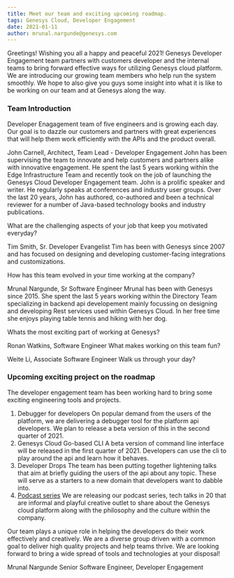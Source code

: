 ```yaml
---
title: Meet our team and exciting upcoming roadmap.
tags: Genesys Cloud, Developer Engagement
date: 2021-01-11
author: mrunal.nargunde@genesys.com
---
```



Greetings! Wishing you all a happy and peaceful 2021! Genesys Developer Engagement team partners with customers developer and the internal teams to bring forward effective ways for utilizing Genesys cloud platform. 
We are introducing our growing team members who help run the system smoothly. We hope to also give you guys some insight into what it is like to be working on our team and at Genesys along the way.

### Team Introduction
Developer Enagagement team of five engineers and is growing each day. Our goal is to dazzle our customers and partners with great experiences that will help them work efficiently with the APIs and the product overall.

John Carnell, Architect, Team Lead - Developer Engagement 
John has been supervising the team to innovate and help customers and partners alike with innovative engagement. He spent the last 5 years working within the Edge Infrastructure Team and recently took on the job of launching the Genesys Cloud Developer Engagement team.  John is a prolific speaker and writer. He regularly speaks at conferences and industry user groups. Over the last 20 years, John has authored, co-authored and been a technical reviewer for a number of Java-based technology books and industry publications.

What are the challenging aspects of your job that keep you motivated everyday?


Tim Smith, Sr. Developer Evangelist
Tim has been with Genesys since 2007 and has focused on designing and developing customer-facing integrations and customizations.

How has this team evolved in your time working at the company?


Mrunal Nargunde, Sr Software Engineer
Mrunal has been with Genesys since 2015. She spent the last 5 years working within the Directory Team specializing in backend api developement mainly focussing on designing and developing Rest services used within Genesys Cloud. In her free time she enjoys playing table tennis and hiking with her dog.

Whats the most exciting part of working at Genesys?


Ronan Watkins, Software Engineer
What makes working on this team fun?


Weite Li, Associate Software Engineer
Walk us through your day?




### Upcoming exciting project on the roadmap
The developer engagement team has been working hard to bring some exciting engineering tools and projects. 
1. Debugger for developers
On popular demand from the users of the platform, we are delivering a debugger tool for the platform api developers. We plan to release a beta version of this in the second quarter of 2021.
2. Genesys Cloud Go-based CLI
A beta version of command line interface will be released in the first quarter of 2021. Developers can use the cli to play around the api and learn how it behaves.
3. Developer Drops
The team has been putting together lightening talks that aim at briefly guiding the users of the api about any topic. These will serve as a starters to a new domain that developers want to dabble into.
4. [Podcast series](https://www.genesys.com/podcast/series/tech-talks-in-twenty)
We are releasing our podcast series, tech talks in 20 that are informal and playful creative outlet to share about the Genesys cloud platform along with the philosophy and the culture within the company. 


Our team plays a unique role in helping the developers do their work effectively and creatively. We are a diverse group driven with a common goal to deliver high quality projects and help teams thrive.
We are looking forward to bring a wide spread of tools and technologies at your disposal! 

Mrunal Nargunde
Senior Software Engineer, Developer Engagement